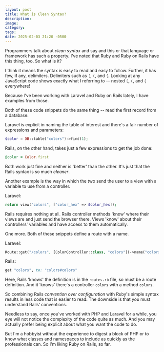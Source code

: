 ```yaml
---
layout: post
title: What is Clean Syntax?
description:
image:
category:
tags:
date: 2025-02-03 21:20 -0500
---
```

Programmers talk about *clean syntax* and say and this or that language or framework has such a property. I've noted that Ruby and Ruby on Rails have this thing, too. So what is it?
<!--more-->
I think it means the syntax is easy to read and easy to follow. Further, it has few, if any, delimiters. Delimiters such as `[`, `(`, and `{`. Looking at any JavaScript code shows exactly what I referring to -- nested `[`, `(`, and `{` everywhere!

Because I've been working with Laravel and Ruby on Rails lately, I have examples from those.

Both of these code snippets do the same thing -- read the first record from a database.

Laravel is explicit in naming the table of interest and there's a fair number of expressions and parameters:
```php
$color = DB::table("colors")->find(1);
```
Rails, on the other hand, takes just a few expressions to get the job done:
```ruby
@color = Color.first
```
Both work just fine and neither is 'better' than the other. It's just that the Rails syntax is so much *cleaner*.

Another example is the way in which the two send the user to a view with a variable to use from a controller.

Laravel:
```php
return view("colors", ["color_hex" => $color_hex]);
```
Rails requires nothing at all. Rails controller methods 'know' where their views are and just send the browser there. Views 'know' about their controllers' variables and have access to them automatically.

One more. Both of these snippets define a route with a name. 

Laravel:
```php
Route::get("/colors", [ColorController::class, "colors"])->name("colors");
```

Rails:
```ruby
get "colors", to: "colors#colors"
```

Here, Rails 'knows' the definition is in the `routes.rb` file, so must be a route definition. And it 'knows' there's a controller `colors` with a method `colors`.

So combining Rails *convention over configuration* with Ruby's simple syntax results in less code that is easier to read. The downside is that you must understand Rails' conventions.

Needless to say, once you've worked with PHP and Laravel for a while, you eye will not notice the complexity of the code quite as much. And you may actually prefer being explicit about what you want the code to do.

But I'm a hobbyist without the experience to digest a block of PHP or to know what classes and namespaces to include as quickly as the professionals can. So I'm liking Ruby on Rails, so far.

